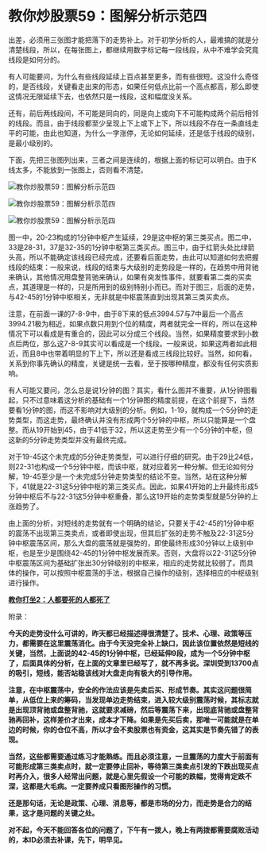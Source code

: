 教你炒股票59：图解分析示范四
====

			

出差，必须用三张图才能把落下的走势补上。对于初学分析的人，最难搞的就是分清楚线段，所以，在每张图上，都继续用数字标记每一段线段，从中不难学会究竟线段是如何分的。

有人可能要问，为什么有些线段延续上百点甚至更多，而有些很短。这没什么奇怪的，是否线段，关键看走出来的形态，如果任何低点比前一个高点都高，那么即使这情况无限延续下去，也依然只是一线段，这和幅度没关系。

还有，前后两线段间，不可能是同向的，同是向上或向下不可能构成两个前后相邻的线段。而且，由于线段都至少呈现上下上或下上下，所以线段不存在一条直线走平的可能，由此也知道，为什么一字涨停，无论如何延续，还是低于线段的级别，是最小级别的。

下面，先把三张图列出来，三者之间是连续的，根据上面的标记可以明白。由于K线太多，不能放到一张图上，否则看不清楚。

![教你炒股票59：图解分析示范四](http://simg.sinajs.cn/blog7style/images/common/sg_trans.gif)

![教你炒股票59：图解分析示范四](http://simg.sinajs.cn/blog7style/images/common/sg_trans.gif)

![教你炒股票59：图解分析示范四](http://simg.sinajs.cn/blog7style/images/common/sg_trans.gif)

图一中，20-23构成的1分钟中枢产生延续，29是这中枢的第三类买点。图二中，33是28-31，37是32-35的1分钟中枢第三类买点。图三中，由于红箭头处比绿箭头高，所以不能确定该线段已经完成，还要看后面走势，由此可以知道如何去把握线段的结束：一般来说，线段的结束与大级别的走势段是一样的，在趋势中用背驰来确认，其他情况用盘整背驰来确认，如果有突发性事件，就要看第二类的买卖点，其道理是一样的，只是所用到的级别特别小而已。而对于图三，后面的走势，与42-45的1分钟中枢相关，无非就是中枢震荡直到出现其第三类买卖点。

注意，在前面一课的7-8-9中，由于8下来的低点3994.57与7中最后一个高点3994.21极为相近，如果点数只用到个位的精度，两者就完全一样的，所以在这种情况下可以看成是有重合的，因此可以分成三个线段。当然，如果精度要求到小数点后两位，那么这7-8-9其实可以看成是一个线段。一般来说，如果这两者如此相近，而且8中也带着明显的下上下，所以还是看成三线段比较好。当然，如何看，关系到你事先确认的精度，关键是统一去看，至于按哪种精度，都没有任何实质影响。

有人可能又要问，怎么总是说1分钟的图？其实，看什么图并不重要，从1分钟图看起，只不过意味着这分析的基础有一个1分钟图的精度前提，在这个前提下，当然要看1分钟的图，而这不影响对大级别的分析。例如，1-19，就构成一个5分钟的走势类型，而这走势，最终确认并没有形成两个5分钟的中枢，所以只能算是一个盘整。而从19开始到45，由于41低于32，所以这走势至少有一个5分钟的中枢，但这新的5分钟走势类型并没有最终完成。

对于19-45这个未完成的5分钟走势类型，可以进行仔细的研究。由于29比24低，则22-31也构成一个5分钟中枢，而该中枢，就对应着另一种分解。但无论如何分解，19-45至少是一个未完成5分钟走势类型的结论不变。当然，站在这种分解下，41就是22-31这5分钟中枢的第三类买点。因此，如果41开始的上升最终形成5分钟中枢后不与22-31这5分钟中枢重叠，那么这19开始的走势类型就是5分钟的上涨趋势了。

由上面的分析，对短线的走势就有一个明确的结论，只要关于42-45的1分钟中枢的震荡不出现第三类卖点，或者即使出现，但其后扩张的走势不触及22-31这5分钟中枢震荡区间，那么大盘的震荡就是强势的，即使最终形成30分钟以上级别中枢，也是至少是围绕42-45的1分钟中枢发展而来。否则，大盘将以22-31这5分钟中枢震荡区间为基础扩张出30分钟级别的中枢来，相应的走势就比较弱了。而具体的操作，可以按照中枢震荡的手法，根据自己操作的级别，选择相应的中枢级别进行操作。

[**教你打坐2：人都要死的人都死了**](http://blog.sina.com.cn/u/486e105c01000b5l)

附录：

**今天的走势没什么可讲的，昨天都已经描述得很清楚了。技术、心理、政策等压力，都需要在这里震荡消化。由于今天没完全补上缺口，因此该位置依然是短线的关键，当然，上面说的42-45的1分钟中枢，已经延伸9段，成为一个5分钟中枢了，后面具体的分析，在上面的文章里已经写了，就不再多说。深圳受到13700点的吸引，短线，能否站稳该线对大盘走向有极大的引导作用。**

**注意，在中枢震荡中，安全的作法应该是先卖后买、形成节奏。其实这问题很简单，从低位上来的筹码，当发现单边走势结束，进入较大级别震荡时候，其标志就是出现顶背驰或盘整背驰，这就要求减磅，然后等震荡下来，出现底背驰或盘整背驰再回补，这样差价才出来，成本才下降。如果是先买后卖，那唯一可能就是在单边的时候，你的仓位不高，所以才会不卖股票也有资金，这其实是节奏先错了的表现。**

**当然，这些都需要通过练习才能熟练。而且必须注意，一旦震荡的力度大于前面有可能形成第三类卖点时，就一定要停止回补，等待第三类卖点引发的下跌出现买点时再介入，很多人经常出问题，就是心里先假设一个可能的跌幅，觉得肯定跌不深，这都是大毛病。一定要养成只看图形操作的习惯。**

**还是那句话，无论是政策、心理、消息等，都是市场的分力，而走势是合力的结果，这才是问题的关键之处。**

**对不起，今天不能回答各位的问题了，下午有一拨人，晚上有两拨都需要腐败活动的，本ID必须去补课，先下，明早见。**

